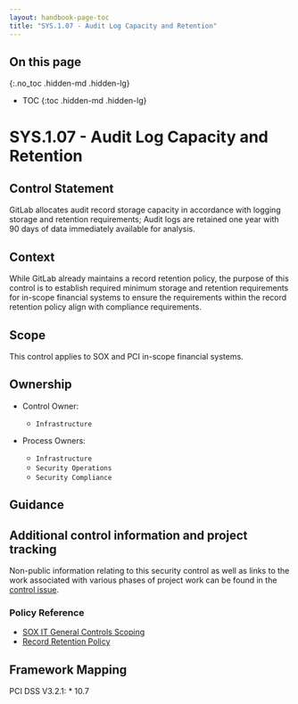 ```yaml
---
layout: handbook-page-toc
title: "SYS.1.07 - Audit Log Capacity and Retention"
---
```


## On this page
{:.no_toc .hidden-md .hidden-lg}

- TOC
{:toc .hidden-md .hidden-lg}

# SYS.1.07 - Audit Log Capacity and Retention

## Control Statement

GitLab allocates audit record storage capacity in accordance with logging storage and retention requirements; Audit logs are retained one year with 90 days of data immediately available for analysis.

## Context

While GitLab already maintains a record retention policy, the purpose of this control is to establish required minimum storage and retention requirements for in-scope financial systems to ensure the requirements within the record retention policy align with compliance requirements.

## Scope

This control applies to SOX and PCI in-scope financial systems.

## Ownership

*  Control Owner:
    *  `Infrastructure`

*  Process Owners:
    * `Infrastructure`
    * `Security Operations`
    * `Security Compliance`

## Guidance

## Additional control information and project tracking

Non-public information relating to this security control as well as links to the work associated with various phases of project work can be found in the [control issue](https://gitlab.com/gitlab-com/gl-security/security-assurance/sec-compliance/compliance/issues/910).

### Policy Reference

*  [SOX IT General Controls Scoping](https://docs.google.com/spreadsheets/d/143pUC61YVS1VC-GWsRZb5wdiUCeu-PEwAc751sOPsdE/edit?ts=5d323bbf#gid=214635064)
*  [Record Retention Policy](/handbook/legal/record-retention-policy/)

## Framework Mapping

PCI DSS V3.2.1:
    * 10.7
